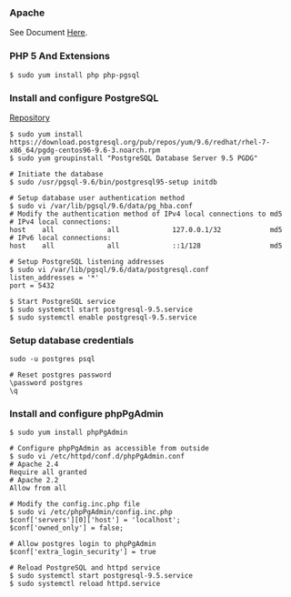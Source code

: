 ### Apache
See Document [Here](/Web/apache.md).

### PHP 5 And Extensions
```shell
$ sudo yum install php php-pgsql
```

### Install and configure PostgreSQL
[Repository](https://yum.postgresql.org/repopackages.php)
```shell
$ sudo yum install https://download.postgresql.org/pub/repos/yum/9.6/redhat/rhel-7-x86_64/pgdg-centos96-9.6-3.noarch.rpm
$ sudo yum groupinstall "PostgreSQL Database Server 9.5 PGDG"

# Initiate the database
$ sudo /usr/pgsql-9.6/bin/postgresql95-setup initdb

# Setup database user authentication method
$ sudo vi /var/lib/pgsql/9.6/data/pg_hba.conf
# Modify the authentication method of IPv4 local connections to md5
# IPv4 local connections:
host    all             all             127.0.0.1/32            md5
# IPv6 local connections:
host    all             all             ::1/128                 md5

# Setup PostgreSQL listening addresses
$ sudo vi /var/lib/pgsql/9.6/data/postgresql.conf
listen_addresses = '*'
port = 5432

$ Start PostgreSQL service
$ sudo systemctl start postgresql-9.5.service
$ sudo systemctl enable postgresql-9.5.service
```

### Setup database credentials
```shell
sudo -u postgres psql

# Reset postgres password
\password postgres
\q
```

### Install and configure phpPgAdmin
```shell
$ sudo yum install phpPgAdmin

# Configure phpPgAdmin as accessible from outside
$ sudo vi /etc/httpd/conf.d/phpPgAdmin.conf
# Apache 2.4
Require all granted
# Apache 2.2
Allow from all

# Modify the config.inc.php file
$ sudo vi /etc/phpPgAdmin/config.inc.php
$conf['servers'][0]['host'] = 'localhost';
$conf['owned_only'] = false;

# Allow postgres login to phpPgAdmin
$conf['extra_login_security'] = true

# Reload PostgreSQL and httpd service
$ sudo systemctl start postgresql-9.5.service
$ sudo systemctl reload httpd.service
```
